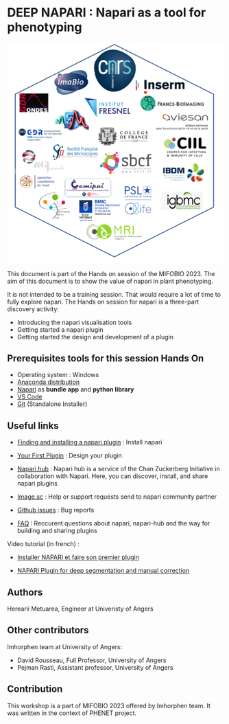 # DEEP NAPARI : Napari as a tool for phenotyping

![Alt text](images-credit/mifobio2023.png)

This document is part of the Hands on session of the MIFOBIO 2023. The aim of this document is to show the value of napari in plant phenotyping.

It is not intended to be a training session. That would require a lot of time to fully explore napari. The Hands on session for napari is a three-part discovery activity:
- Introducing the napari visualisation tools
- Getting started a napari plugin
- Getting started the design and development of a plugin

## Prerequisites tools for this session Hands On

- Operating system : Windows
- [Anaconda distribution](https://www.anaconda.com/download)
- [Napari](https://napari.org/stable/tutorials/fundamentals/installation.html) as **bundle app** and **python library**
- [VS Code](https://code.visualstudio.com/)
- [Git](https://git-scm.com/download/win) (Standalone Installer)

## Useful links

- [Finding and installing a napari plugin](https://napari.org/stable/plugins/find_and_install_plugin.html) : Install napari

- [Your First Plugin](https://napari.org/stable/plugins/first_plugin.html) : Design your plugin

- [Napari hub](https://www.napari-hub.org/) : Napari hub is a service of the Chan Zuckerberg Initiative in collaboration with Napari. Here, you can discover, install, and share napari plugins 

- [Image.sc](https://forum.image.sc/tag/napari) : Help or support requests send to napari community partner

- [Github issues](https://github.com/napari/napari/issues) : Bug reports

- [FAQ](https://www.napari-hub.org/faq) : Reccurent questions about napari, napari-hub and the way for building and sharing plugins

Video tutorial (in french) : 

- [Installer NAPARI et faire son premier plugin](https://www.youtube.com/watch?v=lMEVJxIlkXw&ab_channel=ImHorPhenBioimagingresearchgroup)

- [NAPARI Plugin for deep segmentation and manual correction](https://www.youtube.com/watch?v=Wzgl1aDT504&t=872s&ab_channel=ImHorPhenBioimagingresearchgroup)

## Authors

Herearii Metuarea, Engineer at Univeristy of Angers

## Other contributors

Imhorphen team at University of Angers:

* David Rousseau, Full Professor, University of Angers
* Pejman Rasti, Assistant professor, University of Angers

## Contribution

This workshop is a part of MIFOBIO 2023 offered by Imhorphen team. It was written in the context of PHENET project.